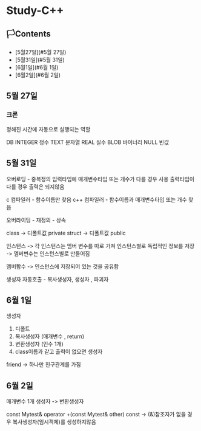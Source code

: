 # Study-C++

## 🏳Contents
- [5월27일](#5월 27일)
- [5월31일](#5월 31일)
- [6월1일](#6월 1일)
- [6월2일](#6월 2일)


## 5월 27일

### 크론
정해진 시간에 자동으로 실행되는 역할

DB
INTEGER 정수
TEXT 문자열
REAL 실수
BLOB 바이너리
NULL 빈값

## 5월 31일

오버로딩 - 중복정의
입력타입에 매개변수타입 또는 개수가 다를 경우 사용
출력타입이 다를 경우 출력은 되지않음

c 컴파일러 - 함수이름만 찾음
c++ 컴파일러 - 함수이름과 매개변수타입 또는 개수 찾음

오버라이딩 - 재정의 - 상속

class -> 디폴트값 private
struct -> 디폴트값 public

인스턴스
-> 각 인스턴스는 멤버 변수를 따로 가져 인스턴스별로 독립적인 정보를 저장
-> 멤버변수는 인스턴스별로 만들어짐

멤버함수
-> 인스턴스에 저장되어 있는 것을 공유함

생성자 자동호출  - 복사생성자, 생성자 , 파괴자

## 6월 1일

생성자
1. 디폴트
2. 복사생성자 (매개변수 , return)
3. 변환생성자 (인수 1개)
4. class이름과 같고  출력이 없으면 생성자

friend -> 하나만 친구관계를 가짐

## 6월 2일

매개변수 1개 생성자
-> 변환생성자

const Mytest& operator +(const Mytest& other) const
-> (&)참조자가 없을 경우 복사생성자(임시객체)를 생성하지않음


